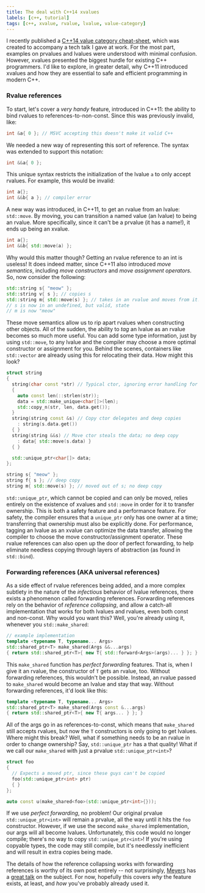 ```yaml
---
title: The deal with C++14 xvalues
labels: [c++, tutorial]
tags: [c++, xvalue, rvalue, lvalue, value-category]
---
```


I recently published a [C++14 value category
cheat-sheet](https://github.com/jeaye/value-category-cheatsheet/blob/master/value-category-cheatsheet.pdf),
which was created to accompany a tech talk I gave at work. For the most part, examples on
prvalues and lvalues were understood with minimal confusion. However, xvalues
presented the biggest hurdle for existing C++ programmers. I'd like to explore,
in greater detail, why C++11 introduced xvalues and how they are essential to
safe and efficient programming in modern C++.

### Rvalue references
To start, let's cover a _very handy_ feature, introduced in C++11: the ability
to bind rvalues to references-to-non-const. Since this was previously invalid,
like:

```c++
int &a{ 0 }; // MSVC accepting this doesn't make it valid C++
```

We needed a new way of representing this sort of reference. The syntax was
extended to support this notation:

```c++
int &&a{ 0 };
```

This unique syntax restricts the initialization of the lvalue `a` to only accept
rvalues. For example, this would be invalid:

```c++
int a{};
int &&b{ a }; // compiler error
```

A new way was introduced, in C++11, to get an rvalue from an lvalue:
`std::move`. By moving, you can transition a named value (an lvalue) to being an
rvalue. More specifically, since it can't be a prvalue (it has a name!),
it ends up being an xvalue.

```c++
int a{};
int &&b{ std::move(a) };
```

Why would this matter though? Getting an rvalue reference to an int is useless!
It does indeed matter, since C++11 also introduced _move semantics_, including
_move constructors_ and _move assignment operators_. So, now consider the
following:

```c++
std::string s{ "meow" };
std::string v{ s }; // copies s
std::string m{ std::move(s) }; // takes in an rvalue and moves from it!
// s is now in an undefined, but valid, state
// m is now "meow"
```

These move semantics allow us to rip apart rvalues when constructing other
objects. All of the sudden, the ability to _tag_ an lvalue as an rvalue becomes
so much more useful. You can add some type information, just by using
`std::move`, to any lvalue and the compiler may choose a more optimal constructor
or assignment for you. Behind the scenes, containers like `std::vector` are
already using this for relocating their data. How might this look?

```c++
struct string
{
  string(char const *str) // Typical ctor, ignoring error handling for brevity
  {
    auto const len(::strlen(str));
    data = std::make_unique<char[]>(len);
    std::copy_n(str, len, data.get());
  }
  string(string const &s) // Copy ctor delegates and deep copies
    : string(s.data.get())
  { }
  string(string &&s) // Move ctor steals the data; no deep copy
    : data{ std::move(s.data) }
  { }

  std::unique_ptr<char[]> data;
};

string s{ "meow" };
string f{ s }; // deep copy
string m{ std::move(s) }; // moved out of s; no deep copy
```

`std::unique_ptr`, which cannot be copied and can only be moved, relies entirely
on the existence of xvalues and `std::move` in order for it to transfer
ownership. This is both a safety feature and a performance feature. For safety,
the compiler ensures that a `unique_ptr` only has one owner at a time;
transferring that ownership must also be explicitly done. For performance,
tagging an lvalue as an xvalue can optimize the data transfer, allowing the
compiler to choose the move constructor/assignment operator. These rvalue
references can also open up the door of perfect forwarding, to help eliminate
needless copying through layers of abstraction (as found in `std::bind`).

### Forwarding references (AKA universal references)
As a side effect of rvalue references being added, and a more complex subtlety
in the nature of the _infectious_ behavior of lvalue references, there exists a
phenomenon called forwarding references. Forwarding references rely on the
behavior of _reference collapsing_, and allow a catch-all implementation that
works for both lvalues and rvalues, even both const and non-const. Why would you
want this? Well, you're already using it, whenever you `std::make_shared`:

```c++
// example implementation
template <typename T, typename... Args>
std::shared_ptr<T> make_shared(Args &&...args)
{ return std::shared_ptr<T>{ new T{ std::forward<Args>(args)... } }; }
```

This `make_shared` function has _perfect forwarding_ features. That is, when I
give it an rvalue, the constructor of `T` gets an rvalue, too. Without
forwarding references, this wouldn't be possible. Instead, an rvalue passed to
`make_shared` would become an lvalue and stay that way. Without forwarding
references, it'd look like this:

```c++
template <typename T, typename... Args>
std::shared_ptr<T> make_shared(Args const &...args)
{ return std::shared_ptr<T>{ new T{ args... } }; }
```

All of the args go in as references-to-const, which means that `make_shared`
still accepts rvalues, but now the `T` constructors is only going to get
lvalues. Where might this break? Well, what if something needs to be an rvalue
in order to change ownership? Say, `std::unique_ptr` has a that quality! What if
we call our `make_shared` with just a prvalue `std::unique_ptr<int>`?

```c++
struct foo
{
  // Expects a moved ptr, since these guys can't be copied
  foo(std::unique_ptr<int> ptr)
  { }
};

auto const u(make_shared<foo>(std::unique_ptr<int>{}));
```

If we use _perfect forwarding_, no problem! Our original prvalue
`std::unique_ptr<int>` will remain a prvalue, all the way until it hits the
`foo` constructor. However, if we use the second `make_shared` implementation,
our args will all become lvalues. Unfortunately, this code would no longer
compile; there's no way to copy `std::unique_ptr<int>`! If you're using copyable
types, the code may still compile, but it's needlessly inefficient and will
result in extra copies being made.

The details of how the reference collapsing works with forwarding references is
worthy of its own post entirely -- not surprisingly,
[Meyers](https://en.wikipedia.org/wiki/Scott_Meyers) has a [great
talk](https://channel9.msdn.com/Shows/Going+Deep/Cpp-and-Beyond-2012-Scott-Meyers-Universal-References-in-Cpp11)
on the subject. For now, hopefully this covers _why_ the feature exists, at
least, and _how_ you've probably already used it.
